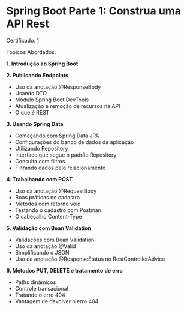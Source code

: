 # Spring Boot Parte 1: Construa uma API Rest

Certificado: <a href="https://cursos.alura.com.br/certificate/74f3446f-2672-45f8-b56d-58cc4c41cd0e" rel="noopener" targer="_blank">1</a>

Tópicos Abordados:

**1. Introdução ao Spring Boot**

**2. Publicando Endpoints**
   - Uso da anotação @ResponseBody
   - Usando DTO
   - Módulo Spring Boot DevTools
   - Atualização e remoção de recursos na API
   - O que é REST
   
**3. Usando Spring Data**
   - Começando com Spring Data JPA
   - Configurações do banco de dados da aplicação
   - Utilizando Repository
   - Interface que segue o padrão Repository
   - Consulta com filtros
   - Filtrando dados pelo relacionamento
   
**4. Trabalhando com POST**
   - Uso da anotação @RequestBody
   - Boas práticas no cadastro
   - Métodos com retorno void
   - Testando o cadastro com Postman
   - O cabeçalho Content-Type
   
**5. Validação com Bean Validation**
   - Validações com Bean Validation
   - Uso da anotação @Valid
   - Simplificando o JSON
   - Uso da anotação @ResponseStatus no RestControllerAdvice

**6. Métodos PUT, DELETE e tratamento de erro**
   - Paths dinâmicos
   - Controle transacional
   - Tratando o erro 404
   - Vantagem de devolver o erro 404   